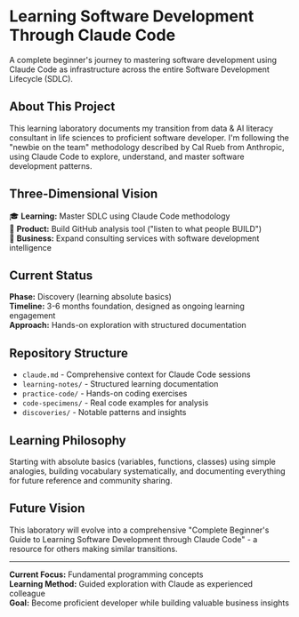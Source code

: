 # Learning Software Development Through Claude Code

A complete beginner's journey to mastering software development using Claude Code as infrastructure across the entire Software Development Lifecycle (SDLC).

## About This Project

This learning laboratory documents my transition from data & AI literacy consultant in life sciences to proficient software developer. I'm following the "newbie on the team" methodology described by Cal Rueb from Anthropic, using Claude Code to explore, understand, and master software development patterns.

## Three-Dimensional Vision

🎓 **Learning:** Master SDLC using Claude Code methodology  
🚀 **Product:** Build GitHub analysis tool ("listen to what people BUILD")  
💼 **Business:** Expand consulting services with software development intelligence  

## Current Status

**Phase:** Discovery (learning absolute basics)  
**Timeline:** 3-6 months foundation, designed as ongoing learning engagement  
**Approach:** Hands-on exploration with structured documentation  

## Repository Structure

- `claude.md` - Comprehensive context for Claude Code sessions
- `learning-notes/` - Structured learning documentation  
- `practice-code/` - Hands-on coding exercises
- `code-specimens/` - Real code examples for analysis
- `discoveries/` - Notable patterns and insights

## Learning Philosophy

Starting with absolute basics (variables, functions, classes) using simple analogies, building vocabulary systematically, and documenting everything for future reference and community sharing.

## Future Vision

This laboratory will evolve into a comprehensive "Complete Beginner's Guide to Learning Software Development through Claude Code" - a resource for others making similar transitions.

---

**Current Focus:** Fundamental programming concepts  
**Learning Method:** Guided exploration with Claude as experienced colleague  
**Goal:** Become proficient developer while building valuable business insights